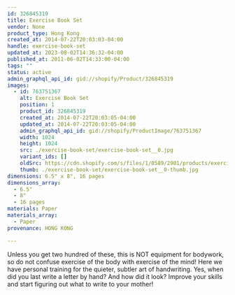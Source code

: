 ```yaml
---
id: 326845319
title: Exercise Book Set
vendor: None
product_type: Hong Kong
created_at: 2014-07-22T20:03:03-04:00
handle: exercise-book-set
updated_at: 2023-08-02T14:36:32-04:00
published_at: 2011-06-02T14:33:00-04:00
tags: ""
status: active
admin_graphql_api_id: gid://shopify/Product/326845319
images:
  - id: 763751367
    alt: Exercise Book Set
    position: 1
    product_id: 326845319
    created_at: 2014-07-22T20:03:05-04:00
    updated_at: 2014-07-22T20:03:05-04:00
    admin_graphql_api_id: gid://shopify/ProductImage/763751367
    width: 1024
    height: 1024
    src: ./exercise-book-set/exercise-book-set__0.jpg
    variant_ids: []
    oldSrc: https://cdn.shopify.com/s/files/1/0589/2901/products/exercisebooks.jpeg?v=1406073785
    thumb: ./exercise-book-set/exercise-book-set__0-thumb.jpg
dimensions: 6.5" x 8", 16 pages
dimensions_array:
  - 6.5"
  - 8"
  - 16 pages
materials: Paper
materials_array:
  - Paper
provenance: HONG KONG

---
```


Unless you get two hundred of these, this is NOT equipment for bodywork, so do not confuse exercise of the body with exercise of the mind! Here we have personal training for the quieter, subtler art of handwriting. Yes, when did you last write a letter by hand? And how did it look? Improve your skills and start figuring out what to write to your mother!
